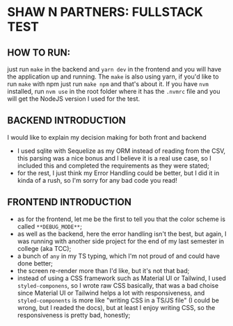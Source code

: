 # SHAW N PARTNERS: FULLSTACK TEST

## HOW TO RUN:

just run ``make`` in the backend and ``yarn dev`` in the frontend and you will have the application up and running. The ``make`` is also using yarn, if you'd like to run ``make`` with npm just run ``make npm`` and that's about it. If you have ``nvm`` installed, run ``nvm use`` in the root folder where it has the ``.nvmrc`` file and you will get the NodeJS version I used for the test.

## BACKEND INTRODUCTION

I would like to explain my decision making for both front and backend

- I used sqlite with Sequelize as my ORM instead of reading from the CSV, this parsing was a nice bonus and I believe it is a real use case, so I included this and completed the requirements as they were stated;
- for the rest, I just think my Error Handling could be better, but I did it in kinda of a rush, so I'm sorry for any bad code you read!


## FRONTEND INTRODUCTION

- as for the frontend, let me be the first to tell you that the color scheme is called ``**DEBUG_MODE**``;
- as well as the backend, here the error handling isn't the best, but again, I was running with another side project for the end of my last semester in college (aka TCC);
- a bunch of ``any`` in my TS typing, which I'm not proud of and could have done better;
- the screen re-render more than I'd like, but it's not that bad;
- instead of using a CSS framework such as Material UI or Tailwind, I used ``styled-componens``, so I wrote raw CSS basically, that was a bad choise since Material UI or Tailwind helps a lot with responsiveness, and ``styled-components`` is more like "writing CSS in a TS/JS file" (I could be wrong, but I readed the docs), but at least I enjoy writing CSS, so the responsiveness is pretty bad, honestly;
